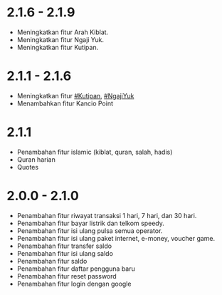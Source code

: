 # 2.1.6 - 2.1.9
- Meningkatkan fitur Arah Kiblat.
- Meningkatkan fitur Ngaji Yuk.
- Meningkatkan fitur Kutipan.

# 2.1.1 - 2.1.6
- Meningkatkan fitur [#Kutipan](), [#NgajiYuk]()
- Menambahkan fitur Kancio Point

# 2.1.1
- Penambahan fitur islamic (kiblat, quran, salah, hadis)
- Quran harian
- Quotes

# 2.0.0 - 2.1.0
- Penambahan fitur riwayat transaksi 1 hari, 7 hari, dan 30 hari.
- Penambahan fitur bayar listrik dan telkom speedy.
- Penambahan fitur isi ulang pulsa semua operator.
- Penambahan fitur isi ulang paket internet, e-money, voucher game.
- Penambahan fitur transfer saldo
- Penambahan fitur isi ulang saldo
- Penambahan fitur saldo
- Penambahan fitur daftar pengguna baru
- Penambahan fitur reset password
- Penambahan fitur login dengan google
